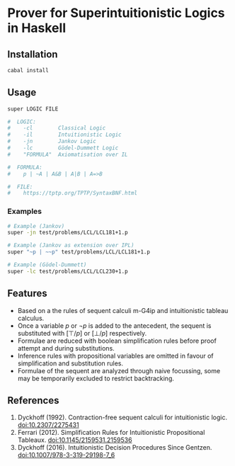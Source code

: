 # Prover for Superintuitionistic Logics in Haskell

## Installation
```bash
cabal install
```

## Usage
```bash
super LOGIC FILE

#  LOGIC:
#    -cl        Classical Logic
#    -il        Intuitionistic Logic
#    -jn        Jankov Logic
#    -lc        Gödel-Dummett Logic
#    "FORMULA"  Axiomatisation over IL

#  FORMULA:
#    p | ~A | A&B | A|B | A=>B

#  FILE:
#    https://tptp.org/TPTP/SyntaxBNF.html
```

### Examples
```bash
# Example (Jankov)
super -jn test/problems/LCL/LCL181+1.p

# Example (Jankov as extension over IPL)
super "~p | ~~p" test/problems/LCL/LCL181+1.p

# Example (Gödel-Dummett)
super -lc test/problems/LCL/LCL230+1.p
```

## Features
- Based on a the rules of sequent calculi m-G4ip and intuitionistic tableau calculus.
- Once a variable $p$ or $\neg p$ is added to the antecedent, the sequent is substituted with $[\top/p]$ or $[\bot/p]$ respectively.
- Formulae are reduced with boolean simplification rules before proof attempt and during substitutions.
- Inference rules with propositional variables are omitted in favour of simplification and substitution rules.
- Formulae of the sequent are analyzed through naive focussing, some may be temporarily excluded to restrict backtracking.

## References
1. Dyckhoff (1992). Contraction-free sequent calculi for intuitionistic logic. [doi:10.2307/2275431](https://doi.org/10.2307/2275431)
2. Ferrari (2012). Simplification Rules for Intuitionistic Propositional Tableaux. [doi:10.1145/2159531.2159536](https://doi.org/10.1145/2159531.2159536)
3. Dyckhoff (2016). Intuitionistic Decision Procedures Since Gentzen. [doi:10.1007/978-3-319-29198-7_6](https://doi.org/10.1007/978-3-319-29198-7_6)
